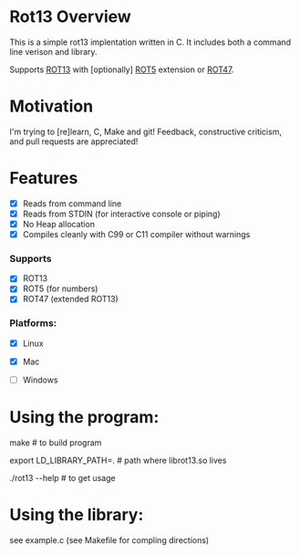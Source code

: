 # Rot13 Overview

This is a simple rot13 implentation written in C.  It includes both a command line verison and library.

Supports [ROT13](http://en.wikipedia.org/wiki/ROT13) with [optionally] [ROT5](http://en.wikipedia.org/wiki/ROT13#Variants) extension or [ROT47](http://en.wikipedia.org/wiki/ROT13#Variants).

# Motivation
I'm trying to [re]learn, C, Make and git!  Feedback, constructive criticism, and pull requests are appreciated!

# Features
- [x] Reads from command line
- [x] Reads from STDIN (for interactive console or piping)
- [x] No Heap allocation
- [x] Compiles cleanly with C99 or C11 compiler without warnings

### Supports
- [x] ROT13
- [x] ROT5 (for numbers)
- [x] ROT47 (extended ROT13)

### Platforms:
- [x] Linux
- [x] Mac
- [ ] Windows


# Using the program:

make # to build program

export LD_LIBRARY_PATH=. # path where librot13.so lives

./rot13 --help # to get usage

# Using the library:

see example.c (see Makefile for compling directions)














